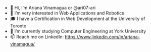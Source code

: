 - 👋 Hi, I’m Ariana Vinamagua or @ari07-ari
- 👀 I’m very interested in Web Applications and Robotics
- 🎓 I have a Certification in Web Development at the University of Toronto
- 📑 I’m currently studying Computer Engineering at York University
- 📫 Reach me on LinkedIn: https://www.linkedin.com/in/ariana-vinamagua/ 

<!---
ari07-ari/ari07-ari is a ✨ special ✨ repository because its `README.md` (this file) appears on your GitHub profile.
You can click the Preview link to take a look at your changes.
--->
